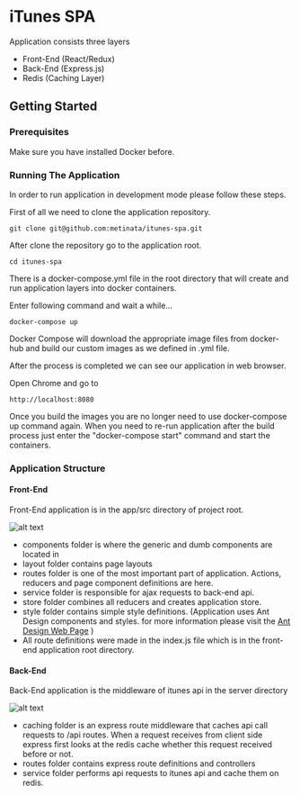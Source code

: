 # iTunes SPA

Application consists three layers

* Front-End (React/Redux)
* Back-End (Express.js)
* Redis (Caching Layer)

## Getting Started

### Prerequisites

Make sure you have installed Docker before.

### Running The Application

In order to run application in development mode please follow these steps.

First of all we need to clone the application repository.

```
git clone git@github.com:metinata/itunes-spa.git
```

After clone the repository go to the application root.

```
cd itunes-spa
```

There is a docker-compose.yml file in the root directory that will create and run application layers into docker containers.

Enter following command and wait a while...

```
docker-compose up
```

Docker Compose will download the appropriate image files from docker-hub and build our custom images as we defined in .yml file.

After the process is completed we can see our application in web browser.

Open Chrome and go to 

```
http://localhost:8080
```

Once you build the images you are no longer need to use docker-compose up command again. 
When you need to re-run application after the build process just enter the "docker-compose start" command and start the containers. 

### Application Structure 

#### Front-End

Front-End application is in the app/src directory of project root.

![alt text](http://i63.tinypic.com/2dljg45.png)

- components folder is where the generic and dumb components are located in
- layout folder contains page layouts
- routes folder is one of the most important part of application. Actions, reducers and page component definitions are here.
- service folder is responsible for ajax requests to back-end api.
- store folder combines all reducers and creates application store.
- style folder contains simple style definitions. (Application uses Ant Design components and styles. for more information please visit the [Ant Design Web Page](https://ant.design/) )
- All route definitions were made in the index.js file which is in the front-end application root directory.

#### Back-End

Back-End application is the middleware of itunes api in the server directory

![alt text](http://i63.tinypic.com/2gwuq7o.png)

- caching folder is an express route middleware that caches api call requests to /api routes. When a request receives from client side express first looks at the redis cache whether this request received before or not.
- routes folder contains express route definitions and controllers
- service folder performs api requests to itunes api and cache them on redis.